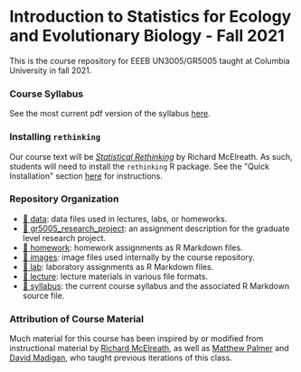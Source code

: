 # Introduction to Statistics for Ecology and Evolutionary Biology - Fall 2021

This is the course repository for EEEB UN3005/GR5005 taught at Columbia University in fall 2021. 

### Course Syllabus

See the most current pdf version of the syllabus [here](https://github.com/steffenfoerster/stats_eco_evo_spring2020/blob/master/syllabus/stats_eco_evo_syllabus_2021.pdf).

### Installing `rethinking`

Our course text will be [*Statistical Rethinking*](https://xcelab.net/rm/statistical-rethinking/) by Richard McElreath. As such, students will need to install the `rethinking` R package. See the "Quick Installation" section [here](https://github.com/rmcelreath/rethinking) for instructions.

### Repository Organization

- [:file_folder: data](/data): data files used in lectures, labs, or homeworks.
- [:file_folder: gr5005_research_project](/gr5005_research_project): an assignment description for the graduate level research project.
- [:file_folder: homework](/homework): homework assignments as R Markdown files.
- [:file_folder: images](/images): image files used internally by the course repository.
- [:file_folder: lab](/lab): laboratory assignments as R Markdown files.
- [:file_folder: lecture](/lecture): lecture materials in various file formats.
- [:file_folder: syllabus](/syllabus): the current course syllabus and the associated R Markdown source file.

### Attribution of Course Material

Much material for this course has been inspired by or modified from instructional material by [Richard McElreath](https://xcelab.net/rm/), as well as [Matthew Palmer](http://e3b.columbia.edu/faculty/matthew-palmer/) and [David Madigan](https://datascience.columbia.edu/david-madigan-0), who taught previous iterations of this class.